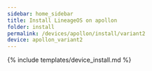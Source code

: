 ```yaml
---
sidebar: home_sidebar
title: Install LineageOS on apollon
folder: install
permalink: /devices/apollon/install/variant2
device: apollon_variant2
---
```

{% include templates/device_install.md %}
